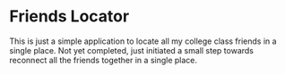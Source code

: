 # Friends Locator
This is just a simple application to locate all my college class friends in a single place.
Not yet completed, just initiated a small step towards reconnect all the friends together in a single place.
